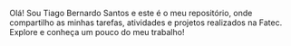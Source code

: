 Olá! 
Sou Tiago Bernardo Santos e este é o meu repositório, onde compartilho as minhas tarefas, atividades e projetos realizados na Fatec. 
Explore e conheça um pouco do meu trabalho!
